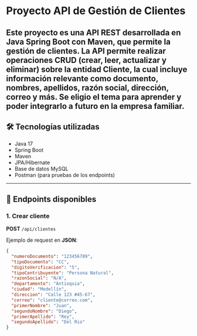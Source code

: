# Proyecto API de Gestión de Clientes

Este proyecto es una API REST desarrollada en **Java Spring Boot** con **Maven**, que permite la gestión de clientes. La API permite realizar operaciones CRUD (crear, leer, actualizar y eliminar) sobre la entidad **Cliente**, la cual incluye información relevante como documento, nombres, apellidos, razón social, dirección, correo y más.
Se eligio el tema para aprender y poder integrarlo a futuro en la empresa familiar.
---

## 🛠️ Tecnologías utilizadas
- Java 17
- Spring Boot
- Maven
- JPA/Hibernate
- Base de datos MySQL
- Postman (para pruebas de los endpoints)

---

## 📌 Endpoints disponibles

### 1. Crear cliente
**POST** `/api/clientes`

Ejemplo de request en **JSON**:
```json
{
  "numeroDocumento": "123456789",
  "tipoDocumento": "CC",
  "digitoVerificacion": "5",
  "tipoContribuyente": "Persona Natural",
  "razonSocial": "N/A",
  "departamento": "Antioquia",
  "ciudad": "Medellín",
  "direccion": "Calle 123 #45-67",
  "correo": "cliente@correo.com",
  "primerNombre": "Juan",
  "segundoNombre": "Diego",
  "primerApellido": "Rey",
  "segundoApellido": "Del Rio"
}
